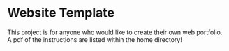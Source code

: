 # Website Template
This project is for anyone who would like to create their own web portfolio. 
A pdf of the instructions are listed within the home directory!
